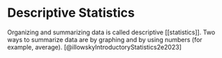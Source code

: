 # Descriptive Statistics 

Organizing and summarizing data is called descriptive [[statistics]]. Two ways
to summarize data are by graphing and by using numbers (for example, average).
 [@illowskyIntroductoryStatistics2e2023]
